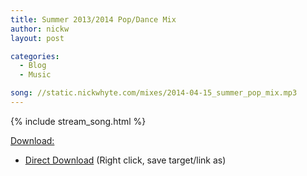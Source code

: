 ```yaml
---
title: Summer 2013/2014 Pop/Dance Mix
author: nickw
layout: post

categories:
  - Blog
  - Music

song: //static.nickwhyte.com/mixes/2014-04-15_summer_pop_mix.mp3
---
```



{% include stream_song.html %}

<span style="text-decoration: underline;">Download:</span>

  * [Direct Download][1] (Right click, save target/link as)

 [1]: //static.nickwhyte.com/mixes/2014-04-15_summer_pop_mix.mp3
